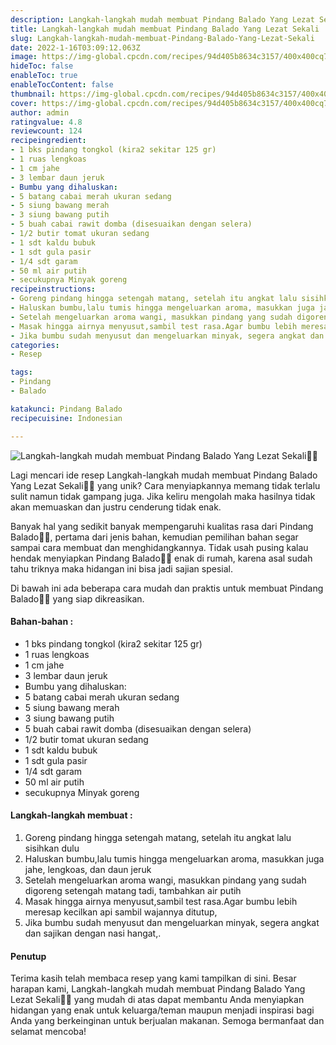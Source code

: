 ```yaml
---
description: Langkah-langkah mudah membuat Pindang Balado Yang Lezat Sekali"
title: Langkah-langkah mudah membuat Pindang Balado Yang Lezat Sekali
slug: Langkah-langkah-mudah-membuat-Pindang-Balado-Yang-Lezat-Sekali
date: 2022-1-16T03:09:12.063Z
image: https://img-global.cpcdn.com/recipes/94d405b8634c3157/400x400cq70/photo.jpg
hideToc: false
enableToc: true
enableTocContent: false
thumbnail: https://img-global.cpcdn.com/recipes/94d405b8634c3157/400x400cq70/photo.jpg
cover: https://img-global.cpcdn.com/recipes/94d405b8634c3157/400x400cq70/photo.jpg
author: admin
ratingvalue: 4.8
reviewcount: 124
recipeingredient:
- 1 bks pindang tongkol (kira2 sekitar 125 gr)
- 1 ruas lengkoas
- 1 cm jahe
- 3 lembar daun jeruk
- Bumbu yang dihaluskan:
- 5 batang cabai merah ukuran sedang
- 5 siung bawang merah
- 3 siung bawang putih
- 5 buah cabai rawit domba (disesuaikan dengan selera)
- 1/2 butir tomat ukuran sedang
- 1 sdt kaldu bubuk
- 1 sdt gula pasir
- 1/4 sdt garam
- 50 ml air putih
- secukupnya Minyak goreng
recipeinstructions:
- Goreng pindang hingga setengah matang, setelah itu angkat lalu sisihkan dulu
- Haluskan bumbu,lalu tumis hingga mengeluarkan aroma, masukkan juga jahe, lengkoas, dan daun jeruk
- Setelah mengeluarkan aroma wangi, masukkan pindang yang sudah digoreng setengah matang tadi, tambahkan air putih
- Masak hingga airnya menyusut,sambil test rasa.Agar bumbu lebih meresap kecilkan api sambil wajannya ditutup,
- Jika bumbu sudah menyusut dan mengeluarkan minyak, segera angkat dan sajikan dengan nasi hangat,.
categories:
- Resep

tags:
- Pindang
- Balado

katakunci: Pindang Balado
recipecuisine: Indonesian

---
```


![Langkah-langkah mudah membuat Pindang Balado Yang Lezat Sekali👩‍🍳](https://img-global.cpcdn.com/recipes/94d405b8634c3157/400x400cq70/photo.jpg)

Lagi mencari ide resep Langkah-langkah mudah membuat Pindang Balado Yang Lezat Sekali👩‍🍳 yang unik? Cara menyiapkannya memang tidak terlalu sulit namun tidak gampang juga. Jika keliru mengolah maka hasilnya tidak akan memuaskan dan justru cenderung tidak enak.

Banyak hal yang sedikit banyak mempengaruhi kualitas rasa dari Pindang Balado👩‍🍳, pertama dari jenis bahan, kemudian pemilihan bahan segar sampai cara membuat dan menghidangkannya. Tidak usah pusing kalau hendak menyiapkan Pindang Balado👩‍🍳 enak di rumah, karena asal sudah tahu triknya maka hidangan ini bisa jadi sajian spesial.

Di bawah ini ada beberapa cara mudah dan praktis untuk membuat Pindang Balado👩‍🍳 yang siap dikreasikan.

<!--inarticleads1-->

#### Bahan-bahan :

- 1 bks pindang tongkol (kira2 sekitar 125 gr)
- 1 ruas lengkoas
- 1 cm jahe
- 3 lembar daun jeruk
- Bumbu yang dihaluskan:
- 5 batang cabai merah ukuran sedang
- 5 siung bawang merah
- 3 siung bawang putih
- 5 buah cabai rawit domba (disesuaikan dengan selera)
- 1/2 butir tomat ukuran sedang
- 1 sdt kaldu bubuk
- 1 sdt gula pasir
- 1/4 sdt garam
- 50 ml air putih
- secukupnya Minyak goreng

<!--inarticleads2-->

#### Langkah-langkah membuat :

1. Goreng pindang hingga setengah matang, setelah itu angkat lalu sisihkan dulu
1. Haluskan bumbu,lalu tumis hingga mengeluarkan aroma, masukkan juga jahe, lengkoas, dan daun jeruk
1. Setelah mengeluarkan aroma wangi, masukkan pindang yang sudah digoreng setengah matang tadi, tambahkan air putih
1. Masak hingga airnya menyusut,sambil test rasa.Agar bumbu lebih meresap kecilkan api sambil wajannya ditutup,
1. Jika bumbu sudah menyusut dan mengeluarkan minyak, segera angkat dan sajikan dengan nasi hangat,.

#### Penutup

Terima kasih telah membaca resep yang kami tampilkan di sini. Besar harapan kami, Langkah-langkah mudah membuat Pindang Balado Yang Lezat Sekali👩‍🍳 yang mudah di atas dapat membantu Anda menyiapkan hidangan yang enak untuk keluarga/teman maupun menjadi inspirasi bagi Anda yang berkeinginan untuk berjualan makanan. Semoga bermanfaat dan selamat mencoba!